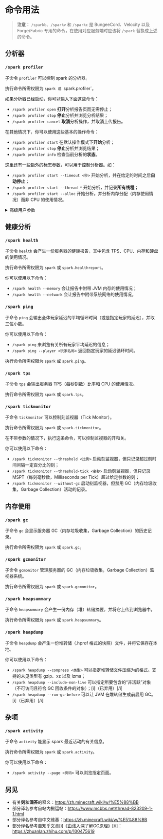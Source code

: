 # 命令用法

>**注意：**
`/sparkb`、`/sparkv` 和 `/sparkc` 是 BungeeCord、Velocity 以及 Forge/Fabric 专用的命令，在使用对应服务端时应该将 `/spark` 替换成上述的命令。

## 分析器

### `/spark profiler`

子命令 `profiler` 可以控制 spark 的分析器。

执行命令所需权限为 `spark 或 `spark.profiler`。

如果分析器已经启动，你可以输入下面这些命令：


* `/spark profiler open` **打开**分析报告页而无需停止；
* `/spark profiler stop` **停止**分析并浏览分析结果；
* `/spark profiler cancel` **取消**分析操作，并取消上传报告。

在其他情况下，你可以使用这些基本的操作命令：


* `/spark profiler start` 在默认操作模式下**开始**分析；
* `/spark profiler stop` **停止**分析并浏览结果；
* `/spark profiler info` 检查当前分析的**状态**。

这里还有一些额外的标志参数，可以用于控制分析器。如：


* `/spark profiler start --timeout <秒>` 开始分析，并在给定的时间之后**自动停止**；
* `/spark profiler start --thread *` 开始分析，并记录**所有线程**；
* `/spark profiler start --alloc` 开始分析，并分析内存分配（内存使用情况）而非 CPU 的使用情况。
<details> <summary>高级用户参数</summary>你可以使用以下命令：

* `/spark profiler start --interval <毫秒>` 开始分析，并按参数中的间隔时间采样（默认值为 4，表示采样间隔为 4 毫秒）；
* `/spark profiler start --thread *` 开始分析，并记录所有线程；
* `/spark profiler start --thread <线程名称>` 开始分析，并记录参数所给定的线程；
* `/spark profiler start --only-ticks-over <毫秒>` 开始分析，但只对时间长度超过给定值的滴答进行采样；
* `/spark profiler start --regex --thread <正则表达式>` 开始分析，且只分析名称符合给定正则表达式的线程；
* `/spark profiler start --combine-all` 开始分析，但将所有线程都组合在一个根节点下；
* `/spark profiler start --not-combined` 开始分析，但禁用来自同一线程池的线程组；
* `/spark profiler start --force-java-sampler` 开始分析，并强制使用 Java 采样而非异步采样；
* `/spark profiler start --alloc --alloc-live-only` 开始分析内存分配，且只保留在结束时仍未被内存回收清理的对象数据；
* `/spark profiler start --interval <字节>` 开始分析内存分配，且只按给定速度采样（默认值是 `524287`，即 [i]512 KB[/i]）；
* `/spark profiler stop --comment <注释>` 停止分析，并在浏览界面中填写注释；
* `/spark profiler stop --separate-parent-calls` 停止分析，并在浏览界面中将不同父方法调用的内容分开显示。（[i]已弃用[/i]）
</details>

## 健康分析

### `/spark health`

子命令 `health` 会产生一份服务器的健康报告，其中包含 TPS、CPU、内存和硬盘的使用情况。

执行命令所需权限为 `spark` 或 `spark.healthreport`。

你可以使用以下命令：


* `/spark health --memory` 会让报告中附带 JVM 内存的使用情况； 
* `/spark health --network` 会让报告中附带系统网络的使用情况。


### `/spark ping`

子命令 `ping` 会输出全体玩家延迟的平均循环时间（或是指定玩家的延迟），并取三位小数。

你可以使用以下命令：


* `/spark ping` 来浏览有关所有玩家平均延迟的信息；
* `/spark ping --player <玩家名称>` 返回指定玩家的延迟循环时间。

执行命令所需权限为 `spark` 或 `spark.ping`。

### `/spark tps`
子命令 `tps` 会输出服务器 TPS（每秒刻数）比率和 CPU 的使用情况。

执行命令所需权限为 `spark` 或 `spark.tps`。

### `/spark tickmonitor`

子命令 `tickmonitor` 可以控制刻监视器（Tick Monitor）。

执行命令所需权限为 `spark` 或 `spark.tickmonitor`。

在不带参数的情况下，执行这条命令，可以控制监视器的开和关。

你可以使用以下命令：


* `/spark tickmonitor --threshold <比例>` 启动刻监视器，但只记录超过刻时间间隔一定百分比的刻；
* `/spark tickmonitor --threshold-tick <毫秒>` 启动刻监视器，但只记录 MSPT（每刻毫秒数，Milliseconds per Tick）超过给定参数的刻；
* `/spark tickmonitor --without-gc` 启动刻监视器，但禁用 GC（内存垃圾收集，Garbage Collection）活动的记录。


## 内存使用

### `/spark gc`
子命令 `gc` 会显示服务器 GC（内存垃圾收集，Garbage Collection）的历史记录。

执行命令所需权限为 `spark` 或 `spark.gc`。

### `/spark gcmonitor`

子命令 `gcmonitor` 管理服务器的 GC（内存垃圾收集，Garbage Collection）监视器系统。

执行命令所需权限为 `spark` 或 `spark.gcmonitor`。

### `/spark heapsummary`

子命令 `heapsummary` 会产生一份内存（堆）转储摘要，并将它上传到浏览器中。

执行命令所需权限为 `spark` 或 `spark.heapsummary`。

### `/spark heapdump`

子命令 `heapdump` 会产生一份堆转储（.hprof 格式的快照）文件，并将它保存在本地。

你可以使用以下命令：


* `/spark heapdump --compress <类型>` 可以指定堆转储文件压缩为的格式。支持的未见类型有 gzip、xz 以及 lzma；
* `/spark heapdump --include-non-live` 可以指定所要包含的“非活跃”对象（不可访问且符合 GC 回收条件的对象）；[i]（已弃用）[/i]
* `/spark heapdump --run-gc-before` 可以让 JVM 在堆转储生成前启用 GC。[i]（已弃用）[/i]


## 杂项

### `/spark activity`

子命令 `activity` 能显示 spark 最近活动的有关信息。

执行命令所需权限为 `spark` 或 `spark.activity`。

你可以使用以下命令：


* `/spark activity --page <页码>` 可以浏览指定页面。


## 另见

* 有关**刻**和**滴答**的释义：https://zh.minecraft.wiki/w/%E5%88%BB
* 部分译名参考自站内搬运帖：https://www.mcbbs.net/thread-823209-1-1.html
* 部分译名参考自中文维基：https://zh.minecraft.wiki/w/%E5%88%BB
* 部分译名参考自知乎文章[i]《由浅入深了解GC原理》[/i]：https://zhuanlan.zhihu.com/p/100475619
